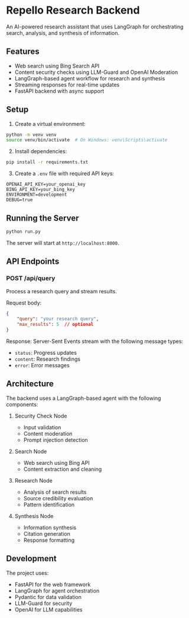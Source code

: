 # Repello Research Backend

An AI-powered research assistant that uses LangGraph for orchestrating search, analysis, and synthesis of information.

## Features

- Web search using Bing Search API
- Content security checks using LLM-Guard and OpenAI Moderation
- LangGraph-based agent workflow for research and synthesis
- Streaming responses for real-time updates
- FastAPI backend with async support

## Setup

1. Create a virtual environment:
```bash
python -m venv venv
source venv/bin/activate  # On Windows: venv\Scripts\activate
```

2. Install dependencies:
```bash
pip install -r requirements.txt
```

3. Create a `.env` file with required API keys:
```env
OPENAI_API_KEY=your_openai_key
BING_API_KEY=your_bing_key
ENVIRONMENT=development
DEBUG=true
```

## Running the Server

```bash
python run.py
```

The server will start at `http://localhost:8000`.

## API Endpoints

### POST /api/query
Process a research query and stream results.

Request body:
```json
{
    "query": "your research query",
    "max_results": 5  // optional
}
```

Response: Server-Sent Events stream with the following message types:
- `status`: Progress updates
- `content`: Research findings
- `error`: Error messages

## Architecture

The backend uses a LangGraph-based agent with the following components:

1. Security Check Node
   - Input validation
   - Content moderation
   - Prompt injection detection

2. Search Node
   - Web search using Bing API
   - Content extraction and cleaning

3. Research Node
   - Analysis of search results
   - Source credibility evaluation
   - Pattern identification

4. Synthesis Node
   - Information synthesis
   - Citation generation
   - Response formatting

## Development

The project uses:
- FastAPI for the web framework
- LangGraph for agent orchestration
- Pydantic for data validation
- LLM-Guard for security
- OpenAI for LLM capabilities 